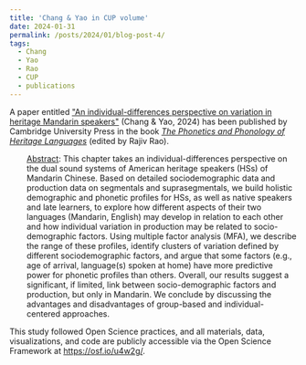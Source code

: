 ```yaml
---
title: 'Chang & Yao in CUP volume'
date: 2024-01-31
permalink: /posts/2024/01/blog-post-4/
tags:
  - Chang
  - Yao
  - Rao
  - CUP
  - publications
---
```


A paper entitled <a href="https://doi.org/10.1017/9781108966986.011" target="_blank" rel="noopener noreferrer">"An individual-differences perspective on variation in heritage Mandarin speakers"</a> (Chang &amp; Yao, 2024) has been published by Cambridge University Press in the book <a href="https://www.cambridge.org/core/books/phonetics-and-phonology-of-heritage-languages/48CB93F68E1459B19B1909D013043326" target="_blank" rel="noopener noreferrer"><i>The Phonetics and Phonology of Heritage Languages</i></a> (edited by Rajiv Rao).
<p style="padding-left: 30px;"><span style="text-decoration: underline;">Abstract</span>: This chapter takes an individual-differences perspective on the dual sound systems of American heritage speakers (HSs) of Mandarin Chinese. Based on detailed sociodemographic data and production data on segmentals and suprasegmentals, we build holistic demographic and phonetic profiles for HSs, as well as native speakers and late learners, to explore how different aspects of their two languages (Mandarin, English) may develop in relation to each other and how individual variation in production may be related to socio-demographic factors. Using multiple factor analysis (MFA), we describe the range of these profiles, identify clusters of variation defined by different sociodemographic factors, and argue that some factors (e.g., age of arrival, language(s) spoken at home) have more predictive power for phonetic profiles than others. Overall, our results suggest a significant, if limited, link between socio-demographic factors and production, but only in Mandarin. We conclude by discussing the advantages and disadvantages of group-based and individual-centered approaches.</p>
This study followed Open Science practices, and all materials, data, visualizations, and code are publicly accessible via the Open Science Framework at <a href="https://osf.io/u4w2g/" target="_blank" rel="noopener noreferrer">https://osf.io/u4w2g/</a>.
